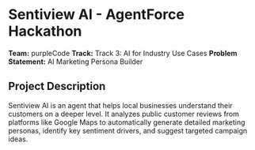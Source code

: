 # Sentiview AI - AgentForce Hackathon

**Team:** purpleCode
**Track:** Track 3: AI for Industry Use Cases
**Problem Statement:** AI Marketing Persona Builder

## Project Description

Sentiview AI is an agent that helps local businesses understand their customers on a deeper level. It analyzes public customer reviews from platforms like Google Maps to automatically generate detailed marketing personas, identify key sentiment drivers, and suggest targeted campaign ideas.
